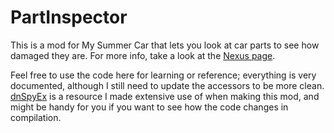 # PartInspector

This is a mod for My Summer Car that lets you look at car parts to see how damaged they are. For more info, take a look at the [Nexus page](https://www.nexusmods.com/mysummercar/mods/2291).

Feel free to use the code here for learning or reference; everything is very documented, although I still need to update the accessors to be more clean. [dnSpyEx](https://github.com/dnSpyEx/dnSpy) is a resource I made extensive use of when making this mod, and might be handy for you if you want to see how the code changes in compilation.
